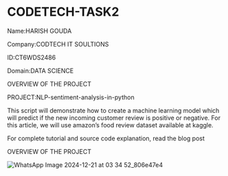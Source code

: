 # CODETECH-TASK2

Name:HARISH GOUDA

Company:CODTECH IT SOULTIONS

ID:CT6WDS2486

Domain:DATA SCIENCE

OVERVIEW OF THE PROJECT

PROJECT:NLP-sentiment-analysis-in-python


This script will demonstrate how to create a machine learning model which will predict if the new incoming customer review is positive or negative. For this article, we will use amazon’s food review dataset available at kaggle.

For complete tutorial and source code explanation, read the blog post



OVERVIEW OF THE PROJECT


![WhatsApp Image 2024-12-21 at 03 34 52_806e47e4](https://github.com/user-attachments/assets/4449dbaf-3e88-48c5-9a22-2ca2977f9dec)








